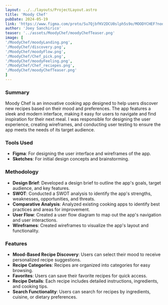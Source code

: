 ```yaml
--- 
layout: ../../layouts/ProjectLayout.astro
title: 'Moody Chef'
pubDate: 2024-05-19
link: 'https://www.figma.com/proto/Su7QjbfKV2DCU0slph5s9o/MOODYCHEF?node-id=0-1&t=kj6ziQDSdlkUJoGx-1'
author: 'Joey Sanchirico'
teaser: '../assets/MoodyChef/moodyChefTeaser.png'
image: [
'/MoodyChef/moodyLanding.png',
'/MoodyChef/discovery.png',
'/MoodyChef/moodyFlow.png',
'/MoodyChef/Chef_pick.png',
'/MoodyChef/moodyFeeling.png',
'/MoodyChef/Chef_reciepes.png',
'/MoodyChef/moodyChefTeaser.png'
]
---
```


### Summary
Moody Chef is an innovative cooking app designed to help users discover new recipes based on their mood and preferences. The app features a sleek and modern interface, making it easy for users to navigate and find inspiration for their next meal. I was responsible for designing the user experience, creating wireframes, and conducting user testing to ensure the app meets the needs of its target audience.

### Tools Used
- **Figma**: For designing the user interface and wireframes of the app.
- **Sketches**: For initial design concepts and brainstorming.

### Methodology
- **Design Brief**: Developed a design brief to outline the app's goals, target audience, and key features.
- **SWOT**: Conducted a SWOT analysis to identify the app's strengths, weaknesses, opportunities, and threats.
- **Comparative Analysis**: Analyzed existing cooking apps to identify best practices and areas for improvement.
- **User Flow**: Created a user flow diagram to map out the app's navigation and user interactions.
- **Wireframes**: Created wireframes to visualize the app's layout and functionality.

### Features
- **Mood-Based Recipe Discovery**: Users can select their mood to receive personalized recipe suggestions.
- **Recipe Categories**: Recipes are organized into categories for easy browsing.
- **Favorites**: Users can save their favorite recipes for quick access.
- **Recipe Details**: Each recipe includes detailed instructions, ingredients, and cooking tips.
- **Search Functionality**: Users can search for recipes by ingredients, cuisine, or dietary preferences.


